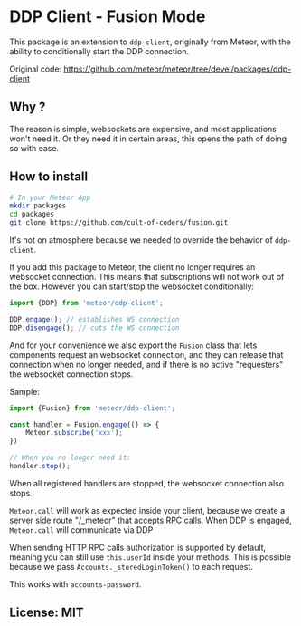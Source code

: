 # DDP Client - Fusion Mode

This package is an extension to `ddp-client`, originally from Meteor, with the ability to conditionally start the DDP connection.

Original code: https://github.com/meteor/meteor/tree/devel/packages/ddp-client

## Why ?

The reason is simple, websockets are expensive, and most applications won't need it. Or they need it in certain areas, this opens the path of doing so with ease.

## How to install

```bash
# In your Meteor App
mkdir packages
cd packages
git clone https://github.com/cult-of-coders/fusion.git
```

It's not on atmosphere because we needed to override the behavior of `ddp-client`.

If you add this package to Meteor, the client no longer requires an websocket connection. This means that subscriptions will not work out of the box.
However you can start/stop the websocket conditionally:

```js
import {DDP} from 'meteor/ddp-client';

DDP.engage(); // establishes WS connection
DDP.disengage(); // cuts the WS connection
```

And for your convenience we also export the `Fusion` class that lets components request an websocket connection,
and they can release that connection when no longer needed, and if there is no active "requesters" the websocket connection stops.

Sample:

```js
import {Fusion} from 'meteor/ddp-client';

const handler = Fusion.engage(() => {
    Meteor.subscribe('xxx');
})

// When you no longer need it:
handler.stop();
```

When all registered handlers are stopped, the websocket connection also stops.

`Meteor.call` will work as expected inside your client, because we create a server side route "/_meteor" that accepts RPC calls.
When DDP is engaged, `Meteor.call` will communicate via DDP

When sending HTTP RPC calls authorization is supported by default, meaning you can still use `this.userId` inside your methods.
This is possible because we pass `Accounts._storedLoginToken()` to each request.

This works with `accounts-password`.

## License: MIT